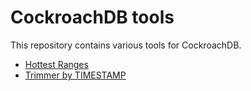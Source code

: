 # CockroachDB tools
This repository contains various tools for CockroachDB.

* [Hottest Ranges](hottest_ranges)
* [Trimmer by TIMESTAMP](trimmer)

